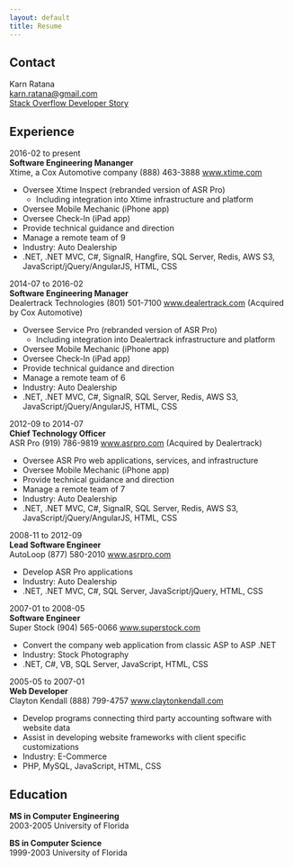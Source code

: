 ```yaml
---
layout: default
title: Resume
---
```


## Contact
Karn Ratana  
karn.ratana@gmail.com  
[Stack Overflow Developer Story](https://stackoverflow.com/story/karn.ratana)  

## Experience
2016-02 to present  
**Software Engineering Mananger**  
Xtime, a Cox Automotive company (888) 463-3888 www.xtime.com  
* Oversee Xtime Inspect (rebranded version of ASR Pro)
    * Including integration into Xtime infrastructure and platform
* Oversee Mobile Mechanic (iPhone app)
* Oversee Check-In (iPad app)
* Provide technical guidance and direction
* Manage a remote team of 9
* Industry: Auto Dealership
* .NET, .NET MVC, C#, SignalR, Hangfire, SQL Server, Redis, AWS S3, JavaScript/jQuery/AngularJS, HTML, CSS

2014-07 to 2016-02  
**Software Engineering Manager**  
Dealertrack Technologies (801) 501-7100 www.dealertrack.com (Acquired by Cox Automotive)
* Oversee Service Pro (rebranded version of ASR Pro)
    * Including integration into Dealertrack infrastructure and platform
* Oversee Mobile Mechanic (iPhone app)
* Oversee Check-In (iPad app)
* Provide technical guidance and direction
* Manage a remote team of 6
* Industry: Auto Dealership
* .NET, .NET MVC, C#, SignalR, SQL Server, Redis, AWS S3, JavaScript/jQuery/AngularJS, HTML, CSS

2012-09 to 2014-07  
**Chief Technology Officer**  
ASR Pro (919) 786-9819 www.asrpro.com (Acquired by Dealertrack)
* Oversee ASR Pro web applications, services, and infrastructure
* Oversee Mobile Mechanic (iPhone app)
* Provide technical guidance and direction
* Manage a remote team of 7
* Industry: Auto Dealership
* .NET, .NET MVC, C#, SignalR, SQL Server, Redis, AWS S3, JavaScript/jQuery/AngularJS, HTML, CSS

2008-11 to 2012-09  
**Lead Software Engineer**  
AutoLoop (877) 580-2010 www.asrpro.com  
* Develop ASR Pro applications
* Industry: Auto Dealership
* .NET, .NET MVC, C#, SQL Server, JavaScript/jQuery, HTML, CSS

2007-01 to 2008-05  
**Software Engineer**  
Super Stock (904) 565-0066 www.superstock.com  
* Convert the company web application from classic ASP to ASP .NET
* Industry: Stock Photography
* .NET, C#, VB, SQL Server, JavaScript, HTML, CSS

2005-05 to 2007-01  
**Web Developer**  
Clayton Kendall (888) 799-4757 www.claytonkendall.com  
* Develop programs connecting third party accounting software with website data
* Assist in developing website frameworks with client specific customizations
* Industry: E-Commerce
* PHP, MySQL, JavaScript, HTML, CSS

## Education
**MS in Computer Engineering**  
2003-2005 University of Florida 

**BS in Computer Science**  
1999-2003 University of Florida 

